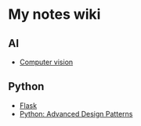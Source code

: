 # My notes wiki

## AI
- [Computer vision](cv.md)

## Python
- [Flask](flask.md)
- [Python: Advanced Design Patterns](design-patterns.md)
